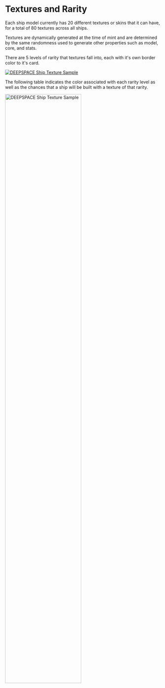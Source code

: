 # Textures and Rarity

Each ship model currently has 20 different textures or skins that it can have, for a total of 80 textures across all ships.

Textures are dynamically generated at the time of mint and are determined by the same randomness used to generate other properties such as model, core, and stats.

There are 5 levels of rarity that textures fall into, each with it's own border color to it's card.

<a href="../img/ship-rarity-texture-example.png" data-lightbox>
    <img src="../img/ship-rarity-texture-example.png" alt="DEEPSPACE Ship Texture Sample">
</a>

The following table indicates the color associated with each rarity level as well as the chances that a ship will be built with a texture of that rarity.

<a href="../img/ship_rarity_odds.png" data-lightbox>
    <img src="../img/ship_rarity_odds.png" alt="DEEPSPACE Ship Texture Sample" width="70%">
</a>
